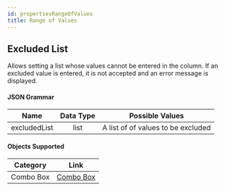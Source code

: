 ```yaml
---
id: propertiesRangeOfValues
title: Range of Values
---
```


## Excluded List

Allows setting a list whose values cannot be entered in the column. If an excluded value is entered, it is not accepted and an error message is displayed.


#### JSON Grammar

|Name|Data Type|Possible Values|
|:---:|:---:|---|
|excludedList|list |A list of of values to be excluded|


#### Objects Supported

|Category|Link| 
|---|---|
|Combo Box|[Combo Box](comboBox_overview.md)|



